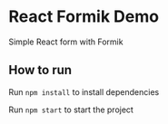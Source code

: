 # React Formik Demo

Simple React form with Formik

## How to run

Run `npm install` to install dependencies

Run `npm start` to start the project
